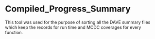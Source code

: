 # Compiled_Progress_Summary

This tool was used for the purpose of sorting all the DAVE summary files which keep the records for run time and MCDC coverages for every function.
